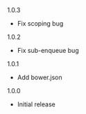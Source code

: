 1.0.3

* Fix scoping bug

1.0.2

* Fix sub-enqueue bug

1.0.1

* Add bower.json

1.0.0

* Initial release
